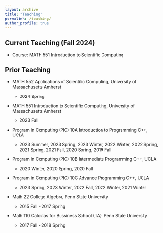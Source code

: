 ```yaml
---
layout: archive
title: "Teaching"
permalink: /teaching/
author_profile: true
---
```


<!-- * <b> [Enrollment Notice for Spring 2023] </b> We do not offer PTE numbers for PIC courses. The only way to enroll is through MyUCLA official waitlist. We will manually enroll all waitlist students by the end of Week 2. 
* Some useful information on installing C++ compilers and related Q&A. [PLEASE READ!](../_teaching/compilers.md)


-->


Current Teaching (Fall 2024)
---
* Course: MATH 551 Introduction to Scientific Computing

  
<!--
* All course-related materials are posted on [BruinLearn](http://bruinlearn.ucla.edu), including the syllabus, lecture slides, office hours information, etc. You need to log in to view the materials.
* A high level description of PIC course content can be found [here](https://ww3.math.ucla.edu/courses/). 
-->

<!-- Program in Computing (PIC) 10A Introduction to Programming C++
* Time MWF 1:25 -- 2:15 pm
* Location Mathematical Sciences 5200

We are going to have a fully in-person quarter. Most of class activities, including both the midterm and final exams, will take place in-person. 
* The tentative schedule of this quarter can be found [here](../files/schedule_10a_2022spring.pdf). 
* The syllabus can be found [here](../files/syllabus_10a_2022spring.pdf). 
* <u> 
-->

Prior Teaching
---
* MATH 552 Applications of Scientific Computing, University of Massachusetts Amherst
  * 2024 Spring
* MATH 551 Introduction to Scientific Computing, University of Massachusetts Amherst
  * 2023 Fall
 
* Program in Computing (PIC) 10A Introduction to Programming C++, UCLA
  * 2023 Summer, 2023 Spring, 2023 Winter, 2022 Winter, 2022 Spring, 2021 Spring, 2021 Fall, 2020 Spring, 2019 Fall
  
* Program in Computing (PIC) 10B Intermediate Programming C++, UCLA
  * 2020 Winter, 2020 Spring, 2020 Fall

* Program in Computing (PIC) 10C Advance Programming C++, UCLA
  * 2023 Spring, 2023 Winter, 2022 Fall, 2022 Winter, 2021 Winter

* Math 22 College Algebra, Penn State University
  * 2015 Fall - 2017 Spring

* Math 110 Calculas for Bussiness School (TA), Penn State University
  * 2017 Fall - 2018 Spring
